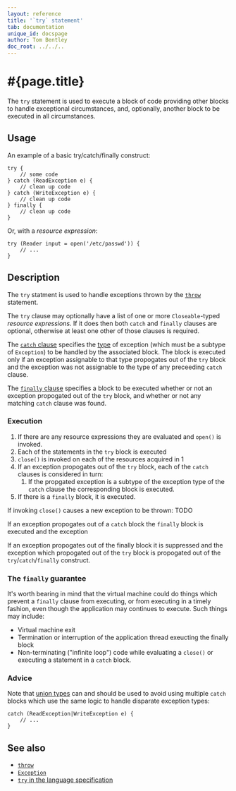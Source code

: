 ```yaml
---
layout: reference
title: '`try` statement'
tab: documentation
unique_id: docspage
author: Tom Bentley
doc_root: ../../..
---
```


# #{page.title}

The `try` statement is used to execute a block of code providing other 
blocks to handle exceptional circumstances, and, optionally, another block
to be executed in all circumstances.

## Usage 

An example of a basic try/catch/finally construct:

<!-- check:none -->
    try {
        // some code
    } catch (ReadException e) {
        // clean up code
    } catch (WriteException e) {
        // clean up code
    } finally {
        // clean up code
    }
    
Or, with a *resource expression*:

    try (Reader input = open('/etc/passwd')) {
        // ...
    }

## Description

The `try` statment is used to handle exceptions thrown by the 
[`throw`](../throw) statement.

The `try` clause may optionally have a list of one or more `Closeable`-typed 
*resource expressions*. If it does then both `catch` and `finally` clauses 
are optional, otherwise at least one other of those clauses is required.

The [`catch` clause](../catch) specifies the [type](../../structure/type) 
of exception (which must be a subtype of `Exception`) to be handled 
by the associated block. The block is executed only if an exception 
assignable to that type propogates out of the `try` block and the exception 
was not assignable to the type of any preceeding `catch` clause.

The [`finally` clause](../finally) specifies a block to be executed whether or not 
an exception propogated out of the `try` block, and whether or not any matching 
`catch` clause was found.

### Execution

1. If there are any resource expressions they are evaluated and `open()` is invoked.
2. Each of the statements in the `try` block is executed
3. `close()` is invoked on each of the resources acquired in 1
4. If an exception propogates out of the `try` block, each of the
   `catch` clauses is considered in turn:
    1. If the propgated exception is a subtype of the exception type of 
        the `catch` clause the corresponding block is executed.
5. If there is a `finally` block, it is executed. 

If invoking `close()` causes a new exception to be thrown: TODO

If an exception propogates out of a `catch` block the `finally` block is executed and the exception

If an exception propogates out of the finally block it is suppressed and the exception which 
propogated out of the `try` block is propogated out of the `try`/`catch`/`finally` construct. 

### The `finally` guarantee

It's worth bearing in mind that the virtual machine could do things
which prevent a `finally` clause from executing, or from executing 
in a timely fashion, even though the application may continues to 
execute. Such things may include:

* Virtual machine exit
* Termination or interruption of the application thread exeucting the 
  finally block
* Non-terminating ("infinite loop") code while evaluating a `close()` or 
  executing a statement in a `catch` block.

### Advice

Note that [union types](../../structure/type#union_types) can 
and should be used to avoid using multiple `catch` blocks which use the 
same logic to handle disparate exception types:

    catch (ReadException|WriteException e) {
        // ...
    }

## See also

* [`throw`](../throw)
* [`Exception`](#{site.urls.apidoc_current}/interface_Exception.html)
* [`try` in the language specification](#{site.urls.spec_current}#trycatchfinally)

